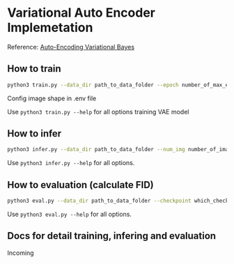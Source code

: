 # Variational Auto Encoder Implemetation

Reference: [Auto-Encoding Variational Bayes](https://arxiv.org/abs/1312.6114)

## How to train
```bash
python3 train.py --data_dir path_to_data_folder --epoch number_of_max_epoch --lr learning_rate
```
Config image shape in .env file

Use ```python3 train.py --help``` for all options training VAE model

## How to infer
```bash
python3 infer.py --data_dir path_to_data_folder --num_img number_of_image_for_infering --checkpoint which_checkpoint_to_be_used
```
Use ```python3 infer.py --help``` for all options.

## How to evaluation (calculate FID)
```bash
python3 eval.py --data_dir path_to_data_folder --checkpoint which_checkpoint_to_be_used --batch_size bach_size
```
Use ```python3 eval.py --help``` for all options.

## Docs for detail training, infering and evaluation
Incoming
